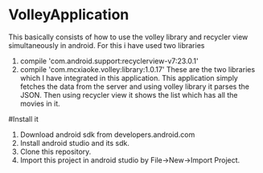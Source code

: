 # VolleyApplication
This basically consists of how to use the volley library and recycler view simultaneously in android.
For this i have used two libraries 
1. compile 'com.android.support:recyclerview-v7:23.0.1'
2. compile 'com.mcxiaoke.volley:library:1.0.17'
These are the two libraries which I have integrated in this application.
This application simply fetches the data from the server and using volley library it parses the JSON.
Then using recycler view it shows the list which has all the movies in it.

#Install it
1. Download android sdk from developers.android.com
2. Install android studio and its sdk.
3. Clone this repository.
4. Import this project in android studio by File->New->Import Project.
